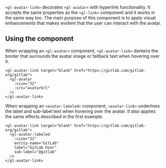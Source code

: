 `<gl-avatar-link>` decorates `<gl-avatar>` with hyperlink functionality. It accepts the same
properties as the `<gl-link>` component and it works in the same way too. The main purpose of this
component is to apply visual enhancements that makes evident that the user can interact with the
avatar.

## Using the component

When wrapping an `<gl-avatar>` component, `<gl-avatar-link>` darkens
the border that surrounds the avatar image or fallback text when hovering over it.

```vue
<gl-avatar-link target="blank" href="https://gitlab.com/gitlab-org/gitlab">
  <gl-avatar
    :size="32"
    :src="avatarUrl"
  />
</gl-avatar-link>
```

When wrapping an `<avatar-labeled>` component, `<avatar-link>` underlines
the label and sub-label text when hovering over the avatar. It also applies the
same effects described in the first example.

```vue
<gl-avatar-link target="blank" href="https://gitlab.com/gitlab-org/gitlab">
  <gl-avatar-labeled
    :size="32"
    entity-name="GitLab"
    label="GitLab User"
    sub-label="@gitlab"
  />
</gl-avatar-link>
```
